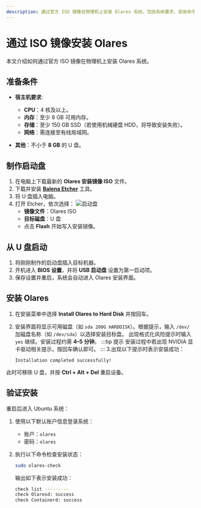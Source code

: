 ```yaml
---
description: 通过官方 ISO 镜像在物理机上安装 Olares 系统，包括系统要求、安装命令和激活流程。
---
```


# 通过 ISO 镜像安装 Olares

本文介绍如何通过官方 ISO 镜像在物理机上安装 Olares 系统。

## 准备条件

- **宿主机要求**:
  - **CPU**：4 核及以上。
  - **内存**：至少 8 GB 可用内存。
  - **存储**：至少 150 GB SSD（若使用机械硬盘 HDD，将导致安装失败）。
  - **网络**：需连接至有线局域网。

- **其他**：不小于 **8 GB** 的 U 盘。

## 制作启动盘

1. 在电脑上下载最新的 **Olares 安装镜像 ISO** 文件。
2. 下载并安装 [**Balena Etcher**](https://etcher.balena.io/) 工具。
3. 将 U 盘插入电脑。
4. 打开 Etcher，依次选择：
   ![启动盘](/images/manual/get-started/iso-flash.png#bordered)
    - **镜像文件**：Olares ISO
    - **目标磁盘**：U 盘
    - 点击 **Flash** 开始写入安装镜像。

## 从 U 盘启动
1. 将刚刚制作的启动盘插入目标机器。
2. 开机进入 **BIOS 设置**，并将 **USB 启动盘** 设置为第一启动项。
3. 保存设置并重启，系统会自动进入 Olares 安装界面。

## 安装 Olares

1. 在安装菜单中选择 **Install Olares to Hard Disk** 并按回车。
2. 安装界面将显示可用磁盘（如 `sda 200G HARDDISK`）。根据提示，输入 `/dev/` 加磁盘名称（如 `/dev/sda`）以选择安装目标盘。 出现格式化风险提示时输入 `yes` 继续。安装过程约需 **4–5 分钟**。
   :::tip 提示
   安装过程中若出现 NVIDIA 显卡驱动相关提示，按回车确认即可。
   :::
3.出现以下提示时表示安装成功：

   ```shell
   Installation completed successfully!
   ```
此时可移除 U 盘，并按 **Ctrl + Alt + Del** 重启设备。

## 验证安装

重启后进入 Ubuntu 系统：

1. 使用以下默认账户信息登录系统：
    - 账户：`olares`
    - 密码：`olares`

2. 执行以下命令检查安装状态：

    ```bash
    sudo olares-check
    ```
   输出如下表示安装成功：
    
   ```bash
   check list ---------
   check Olaresd: success
   check Containerd: success
   ```
<!--@include: ./install-and-activate-olares.md{4,16}-->

<!--@include: ./log-in-to-olares.md-->

<!--@include: ./reusables.md{34,38}-->